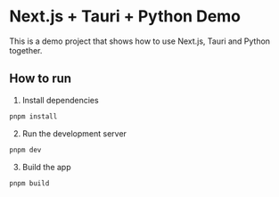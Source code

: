 # Next.js + Tauri + Python Demo

This is a demo project that shows how to use Next.js, Tauri and Python together.

## How to run

1. Install dependencies

```bash
pnpm install
```

2. Run the development server

```bash
pnpm dev
```

3. Build the app

```bash
pnpm build
```
